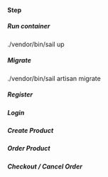 #### Step

##### Run container

./vendor/bin/sail up

##### Migrate

./vendor/bin/sail artisan migrate

##### Register

##### Login

##### Create Product

##### Order Product

##### Checkout / Cancel Order
